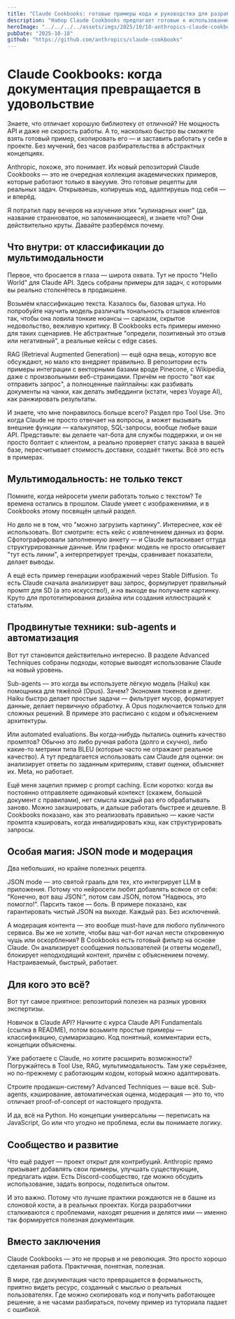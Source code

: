 ```yaml
---
title: "Claude Cookbooks: готовые примеры кода и руководства для разработчиков"
description: "Набор Claude Cookbooks предлагает готовые к использованию сниппеты и подробные гайды для создания приложений с Claude API, поддерживая интеграцию с внешними инструментами и мультимодальные возможности."
heroImage: "../../../../assets/imgs/2025/10/18-anthropics-claude-cookbooks.webp"
pubDate: "2025-10-18"
github: "https://github.com/anthropics/claude-cookbooks"
---
```


# Claude Cookbooks: когда документация превращается в удовольствие

Знаете, что отличает хорошую библиотеку от отличной? Не мощность API и даже не скорость работы. А то, насколько быстро вы сможете взять готовый пример, скопировать его — и заставить работать у себя в проекте. Без мучений, без часов разбирательства в абстрактных концепциях.

Anthropic, похоже, это понимает. Их новый репозиторий Claude Cookbooks — это не очередная коллекция академических примеров, которые работают только в вакууме. Это готовые рецепты для реальных задач. Открываешь, копируешь код, адаптируешь под себя — и вперёд.

Я потратил пару вечеров на изучение этих "кулинарных книг" (да, название странноватое, но запоминающееся), и знаете что? Они действительно круты. Давайте разберёмся почему.

## Что внутри: от классификации до мультимодальности

Первое, что бросается в глаза — широта охвата. Тут не просто "Hello World" для Claude API. Здесь собраны примеры для задач, с которыми вы реально столкнётесь в продакшене.

Возьмём классификацию текста. Казалось бы, базовая штука. Но попробуйте научить модель различать тональность отзывов клиентов так, чтобы она ловила тонкие нюансы — сарказм, скрытое недовольство, вежливую критику. В Cookbooks есть примеры именно для таких сценариев. Не абстрактные "определи, позитивный это отзыв или негативный", а реальные кейсы с edge cases.

RAG (Retrieval Augmented Generation) — ещё одна вещь, которую все обсуждают, но мало кто внедряет правильно. В репозитории есть примеры интеграции с векторными базами вроде Pinecone, с Wikipedia, даже с произвольными веб-страницами. Причём не просто "вот как отправить запрос", а полноценные пайплайны: как разбивать документы на чанки, как делать эмбеддинги (кстати, через Voyage AI), как ранжировать результаты.

И знаете, что мне понравилось больше всего? Раздел про Tool Use. Это когда Claude не просто отвечает на вопросы, а может вызывать внешние функции — калькулятор, SQL-запросы, вообще любые ваши API. Представьте: вы делаете чат-бота для службы поддержки, и он не просто болтает с клиентом, а реально проверяет статус заказа в вашей базе, пересчитывает стоимость доставки, создаёт тикеты. Всё это есть в примерах.

## Мультимодальность: не только текст

Помните, когда нейросети умели работать только с текстом? Те времена остались в прошлом. Claude умеет с изображениями, и в Cookbooks этому посвящён целый раздел.

Но дело не в том, что "можно загрузить картинку". Интереснее, *как* её использовать. Вот смотрите: есть кейс с извлечением данных из форм. Сфотографировали заполненную анкету — и Claude вытаскивает оттуда структурированные данные. Или графики: модель не просто описывает "тут есть линии", а интерпретирует тренды, сравнивает показатели, делает выводы.

А ещё есть пример генерации изображений через Stable Diffusion. То есть Claude сначала анализирует ваш запрос, формулирует правильный промпт для SD (а это искусство!), и на выходе вы получаете картинку. Круто для прототипирования дизайна или создания иллюстраций к статьям.

## Продвинутые техники: sub-agents и автоматизация

Вот тут становится действительно интересно. В разделе Advanced Techniques собраны подходы, которые выводят использование Claude на новый уровень.

Sub-agents — это когда вы используете лёгкую модель (Haiku) как помощника для тяжёлой (Opus). Зачем? Экономия токенов и денег. Haiku быстро делает простые задачи — фильтрует мусор, форматирует данные, делает первичную обработку. А Opus подключается только для сложных решений. В примере это расписано с кодом и объяснением архитектуры.

Или automated evaluations. Вы когда-нибудь пытались оценить качество промптов? Обычно это либо ручная работа (долго и скучно), либо какие-то метрики типа BLEU (которые часто не отражают реальное качество). А тут предлагается использовать сам Claude для оценки: он анализирует ответы по заданным критериям, ставит оценки, объясняет их. Meta, но работает.

Ещё меня зацепил пример с prompt caching. Если коротко: когда вы постоянно отправляете одинаковый контекст (скажем, большой документ с правилами), нет смысла каждый раз его обрабатывать заново. Можно закэшировать, и дальше работать быстрее и дешевле. В Cookbooks показано, как это реализовать правильно — какие части промпта кэшировать, когда инвалидировать кэш, как структурировать запросы.

## Особая магия: JSON mode и модерация

Два небольших, но крайне полезных рецепта.

JSON mode — это святой грааль для тех, кто интегрирует LLM в приложения. Потому что нейросети любят добавлять всякое от себя: "Конечно, вот ваш JSON:", потом сам JSON, потом "Надеюсь, это помогло!". Парсить такое — боль. В примере показано, как гарантировать чистый JSON на выходе. Каждый раз. Без исключений.

А модерация контента — это вообще must-have для любого публичного сервиса. Вы же не хотите, чтобы ваш чат-бот начал нести откровенную чушь или оскорбления? В Cookbooks есть готовый фильтр на основе Claude. Он анализирует сообщения пользователей (и ответы модели!), блокирует неподходящий контент, причём с объяснением почему. Настраиваемый, быстрый, работает.

## Для кого это всё?

Вот тут самое приятное: репозиторий полезен на разных уровнях экспертизы.

Новичок в Claude API? Начните с курса Claude API Fundamentals (ссылка в README), потом возьмите простые примеры — классификацию, суммаризацию. Код понятный, комментарии есть, концепции объяснены.

Уже работаете с Claude, но хотите расширить возможности? Погружайтесь в Tool Use, RAG, мультимодальность. Там уже серьёзнее, но по-прежнему с работающим кодом, который можно адаптировать.

Строите продакшн-систему? Advanced Techniques — ваше всё. Sub-agents, кэширование, автоматическая оценка, модерация — это то, что отличает proof-of-concept от настоящего продукта.

И да, всё на Python. Но концепции универсальны — переписать на JavaScript, Go или что угодно не проблема, если вы понимаете логику.

## Сообщество и развитие

Что ещё радует — проект открыт для контрибуций. Anthropic прямо призывает добавлять свои примеры, улучшать существующие, предлагать идеи. Есть Discord-сообщество, где можно обсудить использование, задать вопросы, поделиться опытом.

И это важно. Потому что лучшие практики рождаются не в башне из слоновой кости, а в реальных проектах. Когда разработчики сталкиваются с проблемами, находят решения и делятся ими — именно так формируется полезная документация.

## Вместо заключения

Claude Cookbooks — это не прорыв и не революция. Это просто хорошо сделанная работа. Практичная, понятная, полезная.

В мире, где документация часто превращается в формальность, приятно видеть ресурс, созданный с мыслью о реальных пользователях. Где можно скопировать код и получить работающее решение, а не часами разбираться, почему пример из туториала падает с ошибкой.